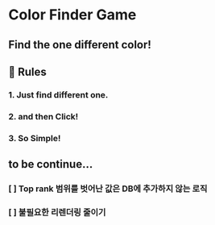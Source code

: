 # Color Finder Game

## Find the one different color!

## 🧾 Rules
### 1. Just find different one.
### 2. and then Click!
### 3. So Simple!

## to be continue...
### [ ] Top rank 범위를 벗어난 값은 DB에 추가하지 않는 로직
### [ ] 불필요한 리렌더링 줄이기
